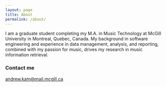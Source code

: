 ```yaml
---
layout: page
title: About
permalink: /about/
---
```


I am a graduate student completing my M.A. in Music Technology at McGill University in Montreal, Quebec, Canada. My background in software engineering and experience in data management, analysis, and reporting, combined with my passion for music, drives my research in music information retrieval.

### Contact me

[andrew.kam@mail.mcgill.ca](mailto:andrew.kam@mail.mcgill.com)